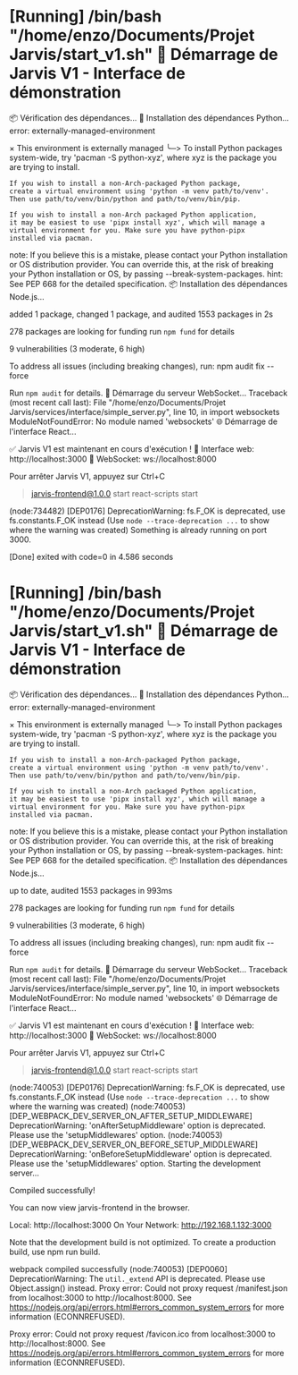 [Running] /bin/bash "/home/enzo/Documents/Projet Jarvis/start_v1.sh"
🚀 Démarrage de Jarvis V1 - Interface de démonstration
========================================================
📦 Vérification des dépendances...
🐍 Installation des dépendances Python...
error: externally-managed-environment

× This environment is externally managed
╰─> To install Python packages system-wide, try 'pacman -S
    python-xyz', where xyz is the package you are trying to
    install.
    
    If you wish to install a non-Arch-packaged Python package,
    create a virtual environment using 'python -m venv path/to/venv'.
    Then use path/to/venv/bin/python and path/to/venv/bin/pip.
    
    If you wish to install a non-Arch packaged Python application,
    it may be easiest to use 'pipx install xyz', which will manage a
    virtual environment for you. Make sure you have python-pipx
    installed via pacman.

note: If you believe this is a mistake, please contact your Python installation or OS distribution provider. You can override this, at the risk of breaking your Python installation or OS, by passing --break-system-packages.
hint: See PEP 668 for the detailed specification.
📦 Installation des dépendances Node.js...

added 1 package, changed 1 package, and audited 1553 packages in 2s

278 packages are looking for funding
  run `npm fund` for details

9 vulnerabilities (3 moderate, 6 high)

To address all issues (including breaking changes), run:
  npm audit fix --force

Run `npm audit` for details.
🔧 Démarrage du serveur WebSocket...
Traceback (most recent call last):
  File "/home/enzo/Documents/Projet Jarvis/services/interface/simple_server.py", line 10, in <module>
    import websockets
ModuleNotFoundError: No module named 'websockets'
🌐 Démarrage de l'interface React...

✅ Jarvis V1 est maintenant en cours d'exécution !
📱 Interface web: http://localhost:3000
🔌 WebSocket: ws://localhost:8000

Pour arrêter Jarvis V1, appuyez sur Ctrl+C


> jarvis-frontend@1.0.0 start
> react-scripts start

(node:734482) [DEP0176] DeprecationWarning: fs.F_OK is deprecated, use fs.constants.F_OK instead
(Use `node --trace-deprecation ...` to show where the warning was created)
Something is already running on port 3000.

[Done] exited with code=0 in 4.586 seconds

[Running] /bin/bash "/home/enzo/Documents/Projet Jarvis/start_v1.sh"
🚀 Démarrage de Jarvis V1 - Interface de démonstration
========================================================
📦 Vérification des dépendances...
🐍 Installation des dépendances Python...
error: externally-managed-environment

× This environment is externally managed
╰─> To install Python packages system-wide, try 'pacman -S
    python-xyz', where xyz is the package you are trying to
    install.
    
    If you wish to install a non-Arch-packaged Python package,
    create a virtual environment using 'python -m venv path/to/venv'.
    Then use path/to/venv/bin/python and path/to/venv/bin/pip.
    
    If you wish to install a non-Arch packaged Python application,
    it may be easiest to use 'pipx install xyz', which will manage a
    virtual environment for you. Make sure you have python-pipx
    installed via pacman.

note: If you believe this is a mistake, please contact your Python installation or OS distribution provider. You can override this, at the risk of breaking your Python installation or OS, by passing --break-system-packages.
hint: See PEP 668 for the detailed specification.
📦 Installation des dépendances Node.js...

up to date, audited 1553 packages in 993ms

278 packages are looking for funding
  run `npm fund` for details

9 vulnerabilities (3 moderate, 6 high)

To address all issues (including breaking changes), run:
  npm audit fix --force

Run `npm audit` for details.
🔧 Démarrage du serveur WebSocket...
Traceback (most recent call last):
  File "/home/enzo/Documents/Projet Jarvis/services/interface/simple_server.py", line 10, in <module>
    import websockets
ModuleNotFoundError: No module named 'websockets'
🌐 Démarrage de l'interface React...

✅ Jarvis V1 est maintenant en cours d'exécution !
📱 Interface web: http://localhost:3000
🔌 WebSocket: ws://localhost:8000

Pour arrêter Jarvis V1, appuyez sur Ctrl+C


> jarvis-frontend@1.0.0 start
> react-scripts start

(node:740053) [DEP0176] DeprecationWarning: fs.F_OK is deprecated, use fs.constants.F_OK instead
(Use `node --trace-deprecation ...` to show where the warning was created)
(node:740053) [DEP_WEBPACK_DEV_SERVER_ON_AFTER_SETUP_MIDDLEWARE] DeprecationWarning: 'onAfterSetupMiddleware' option is deprecated. Please use the 'setupMiddlewares' option.
(node:740053) [DEP_WEBPACK_DEV_SERVER_ON_BEFORE_SETUP_MIDDLEWARE] DeprecationWarning: 'onBeforeSetupMiddleware' option is deprecated. Please use the 'setupMiddlewares' option.
Starting the development server...

Compiled successfully!

You can now view jarvis-frontend in the browser.

  Local:            http://localhost:3000
  On Your Network:  http://192.168.1.132:3000

Note that the development build is not optimized.
To create a production build, use npm run build.

webpack compiled successfully
(node:740053) [DEP0060] DeprecationWarning: The `util._extend` API is deprecated. Please use Object.assign() instead.
Proxy error: Could not proxy request /manifest.json from localhost:3000 to http://localhost:8000.
See https://nodejs.org/api/errors.html#errors_common_system_errors for more information (ECONNREFUSED).

Proxy error: Could not proxy request /favicon.ico from localhost:3000 to http://localhost:8000.
See https://nodejs.org/api/errors.html#errors_common_system_errors for more information (ECONNREFUSED).

